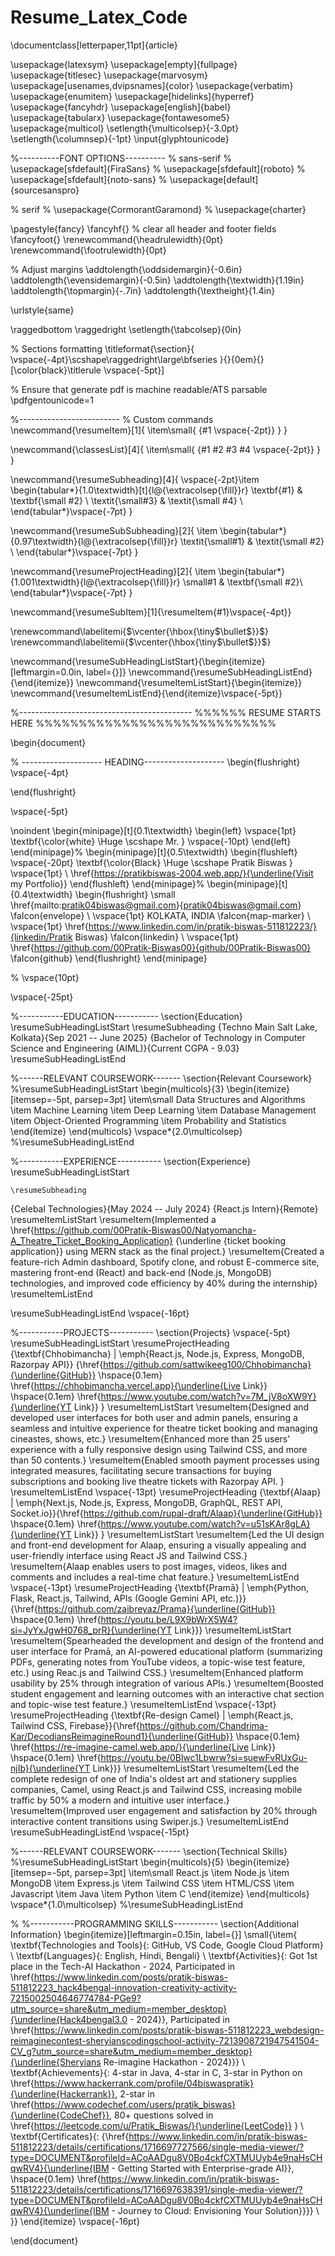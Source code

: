 # Resume_Latex_Code


\documentclass[letterpaper,11pt]{article}

\usepackage{latexsym}
\usepackage[empty]{fullpage}
\usepackage{titlesec}
\usepackage{marvosym}
\usepackage[usenames,dvipsnames]{color}
\usepackage{verbatim}
\usepackage{enumitem}
\usepackage[hidelinks]{hyperref}
\usepackage{fancyhdr}
\usepackage[english]{babel}
\usepackage{tabularx}
\usepackage{fontawesome5}
\usepackage{multicol}
\setlength{\multicolsep}{-3.0pt}
\setlength{\columnsep}{-1pt}
\input{glyphtounicode}


%----------FONT OPTIONS----------
% sans-serif
% \usepackage[sfdefault]{FiraSans}
% \usepackage[sfdefault]{roboto}
% \usepackage[sfdefault]{noto-sans}
% \usepackage[default]{sourcesanspro}

% serif
% \usepackage{CormorantGaramond}
% \usepackage{charter}


\pagestyle{fancy}
\fancyhf{} % clear all header and footer fields
\fancyfoot{}
\renewcommand{\headrulewidth}{0pt}
\renewcommand{\footrulewidth}{0pt}

% Adjust margins
\addtolength{\oddsidemargin}{-0.6in}
\addtolength{\evensidemargin}{-0.5in}
\addtolength{\textwidth}{1.19in}
\addtolength{\topmargin}{-.7in}
\addtolength{\textheight}{1.4in}

\urlstyle{same}

\raggedbottom
\raggedright
\setlength{\tabcolsep}{0in}

% Sections formatting
\titleformat{\section}{
  \vspace{-4pt}\scshape\raggedright\large\bfseries
}{}{0em}{}[\color{black}\titlerule \vspace{-5pt}]

% Ensure that generate pdf is machine readable/ATS parsable
\pdfgentounicode=1

%-------------------------
% Custom commands
\newcommand{\resumeItem}[1]{
  \item\small{
    {#1 \vspace{-2pt}}
  }
}

\newcommand{\classesList}[4]{
    \item\small{
        {#1 #2 #3 #4 \vspace{-2pt}}
  }
}

\newcommand{\resumeSubheading}[4]{
  \vspace{-2pt}\item
    \begin{tabular*}{1.0\textwidth}[t]{l@{\extracolsep{\fill}}r}
      \textbf{#1} & \textbf{\small #2} \\
      \textit{\small#3} & \textit{\small #4} \\
    \end{tabular*}\vspace{-7pt}
}

\newcommand{\resumeSubSubheading}[2]{
    \item
    \begin{tabular*}{0.97\textwidth}{l@{\extracolsep{\fill}}r}
      \textit{\small#1} & \textit{\small #2} \\
    \end{tabular*}\vspace{-7pt}
}

\newcommand{\resumeProjectHeading}[2]{
    \item
    \begin{tabular*}{1.001\textwidth}{l@{\extracolsep{\fill}}r}
      \small#1 & \textbf{\small #2}\\
    \end{tabular*}\vspace{-7pt}
}

\newcommand{\resumeSubItem}[1]{\resumeItem{#1}\vspace{-4pt}}

\renewcommand\labelitemi{$\vcenter{\hbox{\tiny$\bullet$}}$}
\renewcommand\labelitemii{$\vcenter{\hbox{\tiny$\bullet$}}$}

\newcommand{\resumeSubHeadingListStart}{\begin{itemize}[leftmargin=0.0in, label={}]}
\newcommand{\resumeSubHeadingListEnd}{\end{itemize}}
\newcommand{\resumeItemListStart}{\begin{itemize}}
\newcommand{\resumeItemListEnd}{\end{itemize}\vspace{-5pt}}

%-------------------------------------------
%%%%%%  RESUME STARTS HERE  %%%%%%%%%%%%%%%%%%%%%%%%%%%%


\begin{document}

% -------------------- HEADING--------------------
\begin{flushright}
  \vspace{-4pt}

\end{flushright}

\vspace{-5pt}

\noindent
\begin{minipage}[t]{0.1\textwidth}
    \begin{left}
        \vspace{1pt}
        \textbf{\color{white} \Huge \scshape Mr. } 
        \vspace{-10pt}
    \end{left}
\end{minipage}%
\begin{minipage}[t]{0.5\textwidth}
    \begin{flushleft}
        \vspace{-20pt}
        \textbf{\color{Black} \Huge \scshape Pratik Biswas } 
        \vspace{1pt} \\
        \href{https://pratikbiswas-2004.web.app/}{\underline{Visit my Portfolio}}
    \end{flushleft}
\end{minipage}%
\begin{minipage}[t]{0.4\textwidth}
    \begin{flushright}
        \small
        \href{mailto:pratik04biswas@gmail.com}{pratik04biswas@gmail.com} \faIcon{envelope} \\
        \vspace{1pt}
        KOLKATA, INDIA \faIcon{map-marker} \\
        \vspace{1pt}
        \href{https://www.linkedin.com/in/pratik-biswas-511812223/}{linkedin/Pratik Biswas} \faIcon{linkedin} \\
        \vspace{1pt}
        \href{https://github.com/00Pratik-Biswas00}{github/00Pratik-Biswas00} \faIcon{github}
    \end{flushright}
\end{minipage}

% \vspace{10pt}


\vspace{-25pt}



%-----------EDUCATION-----------
\section{Education}
  \resumeSubHeadingListStart
    \resumeSubheading
      {Techno Main Salt Lake, Kolkata}{Sep 2021 -- June 2025}
      {Bachelor of Technology in Computer Science and Engineering (AIML)}{Current CGPA - 9.03}
  \resumeSubHeadingListEnd

%------RELEVANT COURSEWORK-------
\section{Relevant Coursework}
    %\resumeSubHeadingListStart
        \begin{multicols}{3}
            \begin{itemize}[itemsep=-5pt, parsep=3pt]
                \item\small Data Structures and Algorithms
                \item  Machine Learning
                \item  Deep Learning
                \item Database Management
                \item  Object-Oriented Programming
                \item Probability and Statistics
            \end{itemize}
        \end{multicols}
        \vspace*{2.0\multicolsep}
    %\resumeSubHeadingListEnd


%-----------EXPERIENCE-----------
\section{Experience}
  \resumeSubHeadingListStart

    \resumeSubheading
  {Celebal Technologies}{May 2024 -- July 2024}
  {React.js Intern}{Remote}
  \resumeItemListStart
    \resumeItem{Implemented a \href{https://github.com/00Pratik-Biswas00/Natyomancha-A_Theatre_Ticket_Booking_Application} {\underline {ticket booking application}} using MERN stack as the final project.}
    \resumeItem{Created a feature-rich Admin dashboard, Spotify clone, and robust E-commerce site, mastering front-end (React) and back-end (Node.js, MongoDB) technologies, and improved code efficiency by 40\% during the internship}
  \resumeItemListEnd



    
  \resumeSubHeadingListEnd
\vspace{-16pt}

%-----------PROJECTS-----------
\section{Projects}
    \vspace{-5pt}
    \resumeSubHeadingListStart
      \resumeProjectHeading
          {\textbf{Chhobimancha} $|$ \emph{React.js, Node.js, Express, MongoDB, Razorpay API}} {\href{https://github.com/sattwikeeg100/Chhobimancha}{\underline{GitHub}} \hspace{0.1em} \href{https://chhobimancha.vercel.app}{\underline{Live Link}} \hspace{0.1em} \href{https://www.youtube.com/watch?v=7M_jV8oXW9Y}{\underline{YT Link}} }
          \resumeItemListStart
            \resumeItem{Designed and developed user interfaces for both user and admin panels, ensuring a seamless and intuitive experience for theatre ticket booking and managing cineastes, shows, etc.}
            \resumeItem{Enhanced more than 25 users' experience with a fully responsive design using Tailwind CSS, and more than 50 contents.}
            \resumeItem{Enabled smooth payment processes using integrated measures, facilitating secure transactions for buying subscriptions and booking live theatre tickets with Razorpay API. }
          \resumeItemListEnd
          \vspace{-13pt}
      \resumeProjectHeading
          {\textbf{Alaap} $|$ \emph{Next.js, Node.js, Express, MongoDB, GraphQL, REST API, Socket.io}}{\href{https://github.com/rupal-draft/Alaap}{\underline{GitHub}} \hspace{0.1em} \href{https://www.youtube.com/watch?v=u51sKAr8gLA}{\underline{YT Link}} }
          \resumeItemListStart
            \resumeItem{Led the UI design and front-end development for Alaap, ensuring a visually appealing and user-friendly interface using React JS and Tailwind CSS.}
            \resumeItem{Alaap enables users to post images, videos, likes and comments and includes a real-time chat feature.}
          \resumeItemListEnd 
          \vspace{-13pt}
       \resumeProjectHeading
          {\textbf{Pramā} $|$ \emph{Python, Flask, React.js, Tailwind, APIs (Google Gemini API, etc.)}}{\href{https://github.com/zaibreyaz/Prama}{\underline{GitHub}} \hspace{0.1em} \href{https://youtu.be/L9X9bWrX5W4?si=JyYxJgwH0768_prR}{\underline{YT Link}}}
          \resumeItemListStart
            \resumeItem{Spearheaded the development and design of the frontend and user interface for Pramā, an AI-powered educational platform (summarizing PDFs, generating notes from YouTube videos, a topic-wise test feature, etc.) using Reac.js and Tailwind CSS.}
            \resumeItem{Enhanced platform usability by 25\% through integration of various APIs.}
            \resumeItem{Boosted student engagement and learning outcomes with an interactive chat section and topic-wise test feature.}
          \resumeItemListEnd 
          \vspace{-13pt}
       \resumeProjectHeading
          {\textbf{Re-design Camel} $|$ \emph{React.js, Tailwind CSS, Firebase}}{\href{https://github.com/Chandrima-Kar/DecodiansReimagineRound1}{\underline{GitHub}} \hspace{0.1em} \href{https://re-imagine-camel.web.app/}{\underline{Live Link}} \hspace{0.1em} \href{https://youtu.be/0Blwc1Lbwrw?si=suewFvRUxGu-njIb}{\underline{YT Link}}}
          \resumeItemListStart
            \resumeItem{Led the complete redesign of one of India's oldest art and stationery supplies companies, Camel, using React.js and Tailwind CSS, increasing mobile traffic by 50\% a modern and intuitive user interface.}
            \resumeItem{Improved user engagement and satisfaction by 20\% through interactive content transitions using Swiper.js.}
          \resumeItemListEnd 
    \resumeSubHeadingListEnd
\vspace{-15pt}


%------RELEVANT COURSEWORK-------
\section{Technical Skills}
    %\resumeSubHeadingListStart
        \begin{multicols}{5}
            \begin{itemize}[itemsep=-5pt, parsep=3pt]
                \item\small React.js
                \item Node.js
                \item MongoDB
                \item Express.js
                \item Tailwind CSS
                \item HTML/CSS
                \item Javascript
                \item Java
                \item Python
                \item C
            \end{itemize}
        \end{multicols}
        \vspace*{1.0\multicolsep}
    %\resumeSubHeadingListEnd

    
%
%-----------PROGRAMMING SKILLS-----------
\section{Additional Information}
 \begin{itemize}[leftmargin=0.15in, label={}]
    \small{\item{
     \textbf{Technologies and Tools}{: GitHub, VS Code, Google Cloud Platform} \\
     \textbf{Languages}{: English, Hindi, Bengali} \\
     \textbf{Activities}{: Got 1st place in the Tech-AI Hackathon - 2024, Participated in \href{https://www.linkedin.com/posts/pratik-biswas-511812223_hack4bengal-innovation-creativity-activity-7215002504646774784-PGe9?utm_source=share&utm_medium=member_desktop}{\underline{Hack4bengal3.0 - 2024}}, Participated in \href{https://www.linkedin.com/posts/pratik-biswas-511812223_webdesign-reimaginecontest-sheryianscodingschool-activity-7213908721947541504-CV_g?utm_source=share&utm_medium=member_desktop}{\underline{Sheryians Re-imagine Hackathon - 2024}}} \\
     \textbf{Achievements}{: 4-star in Java, 4-star in C, 3-star in Python on \href{https://www.hackerrank.com/profile/04biswaspratik}{\underline{Hackerrank}}, 2-star in \href{https://www.codechef.com/users/pratik_biswas}{\underline{CodeChef}}, 80+ questions solved in \href{https://leetcode.com/u/Pratik_Biswas/}{\underline{LeetCode}} } \\
     \textbf{Certificates}{: {\href{https://www.linkedin.com/in/pratik-biswas-511812223/details/certifications/1716697727566/single-media-viewer/?type=DOCUMENT&profileId=ACoAADgu8V0Bo4ckfCXTMUUyb4e9naHsCHqwRV4}{\underline{IBM - Getting Started with Enterprise-grade AI}}, \hspace{0.1em} \href{https://www.linkedin.com/in/pratik-biswas-511812223/details/certifications/1716697638391/single-media-viewer/?type=DOCUMENT&profileId=ACoAADgu8V0Bo4ckfCXTMUUyb4e9naHsCHqwRV4}{\underline{IBM - Journey to Cloud: Envisioning Your Solution}}}} \\
    }}
 \end{itemize}
 \vspace{-16pt}





\end{document}
